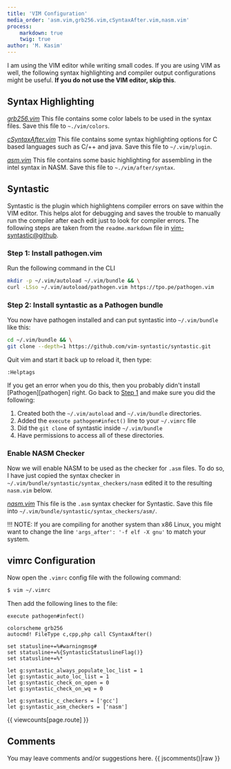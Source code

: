 ```yaml
---
title: 'VIM Configuration'
media_order: 'asm.vim,grb256.vim,cSyntaxAfter.vim,nasm.vim'
process:
    markdown: true
    twig: true
author: 'M. Kasim'
---
```


I am using the VIM editor while writing small codes. If you are using VIM as well, the following syntax highlighting and compiler output configurations might be useful. **If you do not use the VIM editor, skip this**.

## Syntax Highlighting
_[grb256.vim](grb256.vim)_
This file contains some color labels to be used in the syntax files. Save this file to `~./vim/colors`.

_[cSyntaxAfter.vim](cSyntaxAfter.vim)_
This file contains some syntax highlighting options for C based languages such as C/++ and java. Save this file to `~/.vim/plugin`.

_[asm.vim](asm.vim)_
This file contains some basic highlighting for assembling in the intel syntax in NASM. Save this file to `~./vim/after/syntax`.


## Syntastic
Syntastic is the plugin which highlightens compiler errors on save within the VIM editor. This helps alot for debugging and saves the trouble to manually run the compiler after each edit just to look for compiler errors. The following steps are taken from the `readme.markdown` file in [vim-syntastic@github](https://github.com/vim-syntastic/syntastic).

### Step 1: Install pathogen.vim
Run the following command in the CLI
```sh
mkdir -p ~/.vim/autoload ~/.vim/bundle && \
curl -LSso ~/.vim/autoload/pathogen.vim https://tpo.pe/pathogen.vim
```


### Step 2: Install syntastic as a Pathogen bundle
You now have pathogen installed and can put syntastic into `~/.vim/bundle` like
this:
```sh
cd ~/.vim/bundle && \
git clone --depth=1 https://github.com/vim-syntastic/syntastic.git
```
Quit vim and start it back up to reload it, then type:
```vim
:Helptags
```
If you get an error when you do this, then you probably didn't install
[Pathogen][pathogen] right. Go back to [Step 1](#step1) and make sure you did the
following:

1. Created both the `~/.vim/autoload` and `~/.vim/bundle` directories.
2. Added the `execute pathogen#infect()` line to your `~/.vimrc` file
3. Did the `git clone` of syntastic inside `~/.vim/bundle`
4. Have permissions to access all of these directories.


### Enable NASM Checker
Now we will enable NASM to be used as the checker for `.asm` files. To do so, I have just copied the syntax checker in `~/.vim/bundle/syntastic/syntax_checkers/nasm` edited it to the resulting `nasm.vim` below.

_[nasm.vim](nasm.vim)_
This file is the `.asm` syntax checker for Syntastic. Save this file into `~/.vim/bundle/syntastic/syntax_checkers/asm/`.

!!! NOTE: If you are compiling for another system than x86 Linux, you might want to change the line `'args_after': '-f elf -X gnu'` to match your system.

## vimrc Configuration
Now open the `.vimrc` config file with the following command:
```sh
$ vim ~/.vimrc
```

Then add the following lines to the file:

```vim
execute pathogen#infect()

colorscheme grb256
autocmd! FileType c,cpp,php call CSyntaxAfter()

set statusline+=%#warningmsg#
set statusline+=%{SyntasticStatuslineFlag()}
set statusline+=%*

let g:syntastic_always_populate_loc_list = 1
let g:syntastic_auto_loc_list = 1
let g:syntastic_check_on_open = 0
let g:syntastic_check_on_wq = 0

let g:syntastic_c_checkers = ['gcc']
let g:syntastic_asm_checkers = ['nasm']
```

{{ viewcounts[page.route] }}


## Comments
You may leave comments and/or suggestions here.
{{ jscomments()|raw }}




